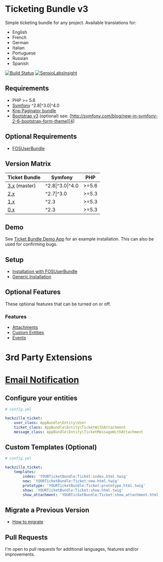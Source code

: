 # Ticketing Bundle v3

Simple ticketing bundle for any project.
Available translations for:
 * English
 * French
 * German
 * Italian
 * Portuguese
 * Russian
 * Spanish

[![Build Status](https://travis-ci.org/hackzilla/TicketBundle.png?branch=master)](https://travis-ci.org/hackzilla/TicketBundle)
[![SensioLabsInsight](https://insight.sensiolabs.com/projects/091d37a9-7862-4365-952c-814ce95c4d6c/mini.png)](https://insight.sensiolabs.com/projects/091d37a9-7862-4365-952c-814ce95c4d6c)


## Requirements

* PHP >= 5.6
* [Symfony][1] ^2.8|^3.0|^4.0
* [Knp Paginator bundle][2]
* [Bootstrap v3][3] (optional) see: [http://symfony.com/blog/new-in-symfony-2-6-bootstrap-form-theme][4]

## Optional Requirements

* [FOSUserBundle][5]


## Version Matrix

| Ticket Bundle     | Symfony         | PHP   |
| ------------------| --------------- | ----- |
| [3.x][6] (master) | ^2.8\|^3.0\|^4.0 | >=5.6 |
| [2.x][7]          | ^2.7\|^3.0      | >=5.3 |
| [1.x][8]          | ^2.3            | >=5.3 |
| [0.x][9]          | ^2.3            | >=5.3 |


## Demo

See [Ticket Bundle Demo App][10] for an example installation. This can also be used for confirming bugs.


## Setup

* [Installation with FOSUserBundle][11]
* [Generic Installation][12]


## Optional Features

These optional features that can be turned on or off.

### Features

* [Attachments][13]
* [Custom Entities][14]
* [Events][15]

# 3rd Party Extensions

# [Email Notification][16]

## Configure your entities

```yaml
# config.yml

hackzilla_ticket:
    user_class: AppBundle\Entity\User
    ticket_class: AppBundle\Entity\TicketWithAttachment
    message_class: AppBundle\Entity\TicketMessageWithAttachment
```

## Custom Templates (Optional)

```yaml
# config.yml

hackzilla_ticket:
    templates:
        index: 'YOURTicketBundle:Ticket:index.html.twig'
        new: 'YOURTicketBundle:Ticket:new.html.twig'
        prototype: 'YOURTicketBundle:Ticket:prototype.html.twig'
        show: 'YOURTicketBundle:Ticket:show.html.twig'
        show_attachment: 'YOURTicketBundle:Ticket:show_attachment.html.twig'
```

## Migrate a Previous Version

* [How to migrate][17]


## Pull Requests

I'm open to pull requests for additional languages, features and/or improvements.

[1]: https://symfony.com/
[2]: https://github.com/KnpLabs/KnpPaginatorBundle
[3]: http://getbootstrap.com/docs/3.3/
[4]: http://symfony.com/blog/new-in-symfony-2-6-bootstrap-form-theme
[5]: https://symfony.com/doc/current/bundles/FOSUserBundle/index.html
[6]: https://github.com/hackzilla/TicketBundle/tree/master
[7]: https://github.com/hackzilla/TicketBundle/tree/2.x
[8]: https://github.com/hackzilla/TicketBundle/tree/1.x
[9]: https://github.com/hackzilla/TicketBundle/tree/0.9.x
[10]: https://github.com/hackzilla/TicketBundleDemoApp
[11]: Resources/doc/setup/fosuserbundle.md
[12]: Resources/doc/setup/other.md
[13]: Resources/doc/setup/feature/attachments.md
[14]: Resources/doc/setup/feature/custom-entities.md
[15]: Resources/doc/setup/feature/events.md
[16]: https://github.com/flodaq/TicketNotificationBundle
[17]: Resources/doc/migrate/index.md
